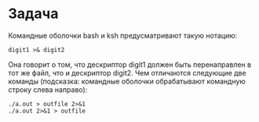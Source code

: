 # Задача

Командные оболочки bash и ksh предусматривают такую нотацию:

    digit1 >& digit2

Она говорит о том, что дескриптор digit1 должен быть перенаправлен в тот же
файл, что и дескриптор digit2. Чем отличаются следующие две команды (подсказка:
командные оболочки обрабатывают командную строку слева направо):

    ./a.out > outfile 2>&1
    ./a.out 2>&1 > outfile
